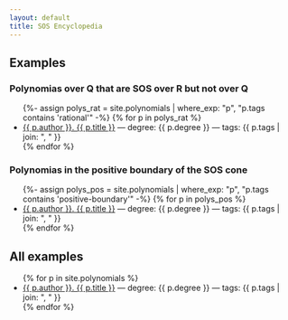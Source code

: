 ```yaml
---
layout: default
title: SOS Encyclopedia
---
```


## Examples

### Polynomias over Q that are SOS over R but not over Q
<ul>
{%- assign polys_rat = site.polynomials | where_exp: "p", "p.tags contains 'rational'" -%}
{% for p in polys_rat %}
  <li><a href="{{ site.baseurl }}{{ p.url }}">{{ p.author }}. {{ p.title }}</a> — degree: {{ p.degree }} — tags: {{ p.tags | join: ", " }}</li>
{% endfor %}
</ul>

### Polynomias in the positive boundary of the SOS cone
<ul>
{%- assign polys_pos = site.polynomials | where_exp: "p", "p.tags contains 'positive-boundary'" -%}
{% for p in polys_pos %}
  <li><a href="{{ site.baseurl }}{{ p.url }}">{{ p.author }}. {{ p.title }}</a> — degree: {{ p.degree }} — tags: {{ p.tags | join: ", " }}</li>
{% endfor %}
</ul>

## All examples

<ul>
{% for p in site.polynomials  %}
  <li><a href="{{ site.baseurl }}{{ p.url }}">{{ p.author }}. {{ p.title }}</a> — degree: {{ p.degree }} — tags: {{ p.tags | join: ", " }}</li>
{% endfor %}
</ul>

